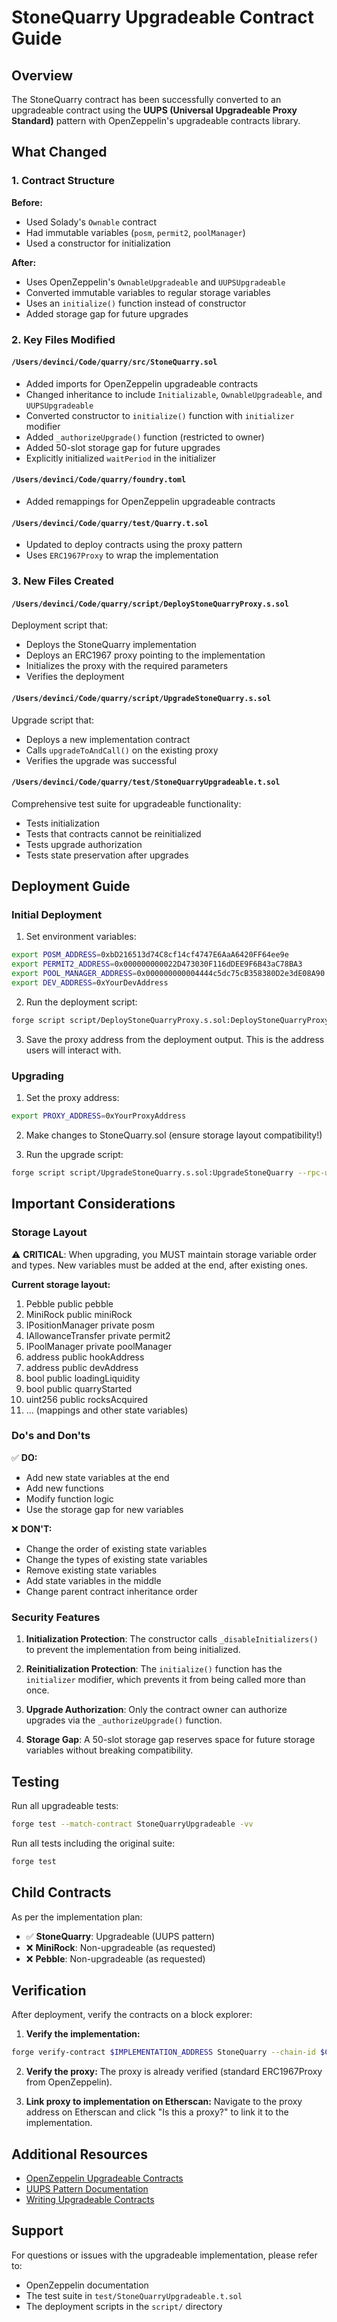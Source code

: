 # StoneQuarry Upgradeable Contract Guide

## Overview

The StoneQuarry contract has been successfully converted to an upgradeable contract using the **UUPS (Universal Upgradeable Proxy Standard)** pattern with OpenZeppelin's upgradeable contracts library.

## What Changed

### 1. Contract Structure

**Before:**

- Used Solady's `Ownable` contract
- Had immutable variables (`posm`, `permit2`, `poolManager`)
- Used a constructor for initialization

**After:**

- Uses OpenZeppelin's `OwnableUpgradeable` and `UUPSUpgradeable`
- Converted immutable variables to regular storage variables
- Uses an `initialize()` function instead of constructor
- Added storage gap for future upgrades

### 2. Key Files Modified

#### `/Users/devinci/Code/quarry/src/StoneQuarry.sol`

- Added imports for OpenZeppelin upgradeable contracts
- Changed inheritance to include `Initializable`, `OwnableUpgradeable`, and `UUPSUpgradeable`
- Converted constructor to `initialize()` function with `initializer` modifier
- Added `_authorizeUpgrade()` function (restricted to owner)
- Added 50-slot storage gap for future upgrades
- Explicitly initialized `waitPeriod` in the initializer

#### `/Users/devinci/Code/quarry/foundry.toml`

- Added remappings for OpenZeppelin upgradeable contracts

#### `/Users/devinci/Code/quarry/test/Quarry.t.sol`

- Updated to deploy contracts using the proxy pattern
- Uses `ERC1967Proxy` to wrap the implementation

### 3. New Files Created

#### `/Users/devinci/Code/quarry/script/DeployStoneQuarryProxy.s.sol`

Deployment script that:

- Deploys the StoneQuarry implementation
- Deploys an ERC1967 proxy pointing to the implementation
- Initializes the proxy with the required parameters
- Verifies the deployment

#### `/Users/devinci/Code/quarry/script/UpgradeStoneQuarry.s.sol`

Upgrade script that:

- Deploys a new implementation contract
- Calls `upgradeToAndCall()` on the existing proxy
- Verifies the upgrade was successful

#### `/Users/devinci/Code/quarry/test/StoneQuarryUpgradeable.t.sol`

Comprehensive test suite for upgradeable functionality:

- Tests initialization
- Tests that contracts cannot be reinitialized
- Tests upgrade authorization
- Tests state preservation after upgrades

## Deployment Guide

### Initial Deployment

1. Set environment variables:

```bash
export POSM_ADDRESS=0xbD216513d74C8cf14cf4747E6AaA6420FF64ee9e
export PERMIT2_ADDRESS=0x000000000022D473030F116dDEE9F6B43aC78BA3
export POOL_MANAGER_ADDRESS=0x000000000004444c5dc75cB358380D2e3dE08A90
export DEV_ADDRESS=0xYourDevAddress
```

2. Run the deployment script:

```bash
forge script script/DeployStoneQuarryProxy.s.sol:DeployStoneQuarryProxy --rpc-url $RPC_URL --broadcast --verify
```

3. Save the proxy address from the deployment output. This is the address users will interact with.

### Upgrading

1. Set the proxy address:

```bash
export PROXY_ADDRESS=0xYourProxyAddress
```

2. Make changes to StoneQuarry.sol (ensure storage layout compatibility!)

3. Run the upgrade script:

```bash
forge script script/UpgradeStoneQuarry.s.sol:UpgradeStoneQuarry --rpc-url $RPC_URL --broadcast
```

## Important Considerations

### Storage Layout

⚠️ **CRITICAL**: When upgrading, you MUST maintain storage variable order and types. New variables must be added at the end, after existing ones.

**Current storage layout:**

1. Pebble public pebble
2. MiniRock public miniRock
3. IPositionManager private posm
4. IAllowanceTransfer private permit2
5. IPoolManager private poolManager
6. address public hookAddress
7. address public devAddress
8. bool public loadingLiquidity
9. bool public quarryStarted
10. uint256 public rocksAcquired
11. ... (mappings and other state variables)

### Do's and Don'ts

✅ **DO:**

- Add new state variables at the end
- Add new functions
- Modify function logic
- Use the storage gap for new variables

❌ **DON'T:**

- Change the order of existing state variables
- Change the types of existing state variables
- Remove existing state variables
- Add state variables in the middle
- Change parent contract inheritance order

### Security Features

1. **Initialization Protection**: The constructor calls `_disableInitializers()` to prevent the implementation from being initialized.

2. **Reinitialization Protection**: The `initialize()` function has the `initializer` modifier, which prevents it from being called more than once.

3. **Upgrade Authorization**: Only the contract owner can authorize upgrades via the `_authorizeUpgrade()` function.

4. **Storage Gap**: A 50-slot storage gap reserves space for future storage variables without breaking compatibility.

## Testing

Run all upgradeable tests:

```bash
forge test --match-contract StoneQuarryUpgradeable -vv
```

Run all tests including the original suite:

```bash
forge test
```

## Child Contracts

As per the implementation plan:

- ✅ **StoneQuarry**: Upgradeable (UUPS pattern)
- ❌ **MiniRock**: Non-upgradeable (as requested)
- ❌ **Pebble**: Non-upgradeable (as requested)

## Verification

After deployment, verify the contracts on a block explorer:

1. **Verify the implementation:**

```bash
forge verify-contract $IMPLEMENTATION_ADDRESS StoneQuarry --chain-id $CHAIN_ID
```

2. **Verify the proxy:**
   The proxy is already verified (standard ERC1967Proxy from OpenZeppelin).

3. **Link proxy to implementation on Etherscan:**
   Navigate to the proxy address on Etherscan and click "Is this a proxy?" to link it to the implementation.

## Additional Resources

- [OpenZeppelin Upgradeable Contracts](https://docs.openzeppelin.com/contracts/4.x/upgradeable)
- [UUPS Pattern Documentation](https://docs.openzeppelin.com/contracts/4.x/api/proxy#UUPSUpgradeable)
- [Writing Upgradeable Contracts](https://docs.openzeppelin.com/upgrades-plugins/1.x/writing-upgradeable)

## Support

For questions or issues with the upgradeable implementation, please refer to:

- OpenZeppelin documentation
- The test suite in `test/StoneQuarryUpgradeable.t.sol`
- The deployment scripts in the `script/` directory
